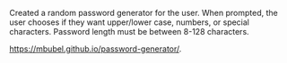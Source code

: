 Created a random password generator for the user. When prompted, the user chooses if they want upper/lower case, numbers, or special characters. Password length must be between 8-128 characters. 

https://mbubel.github.io/password-generator/.
